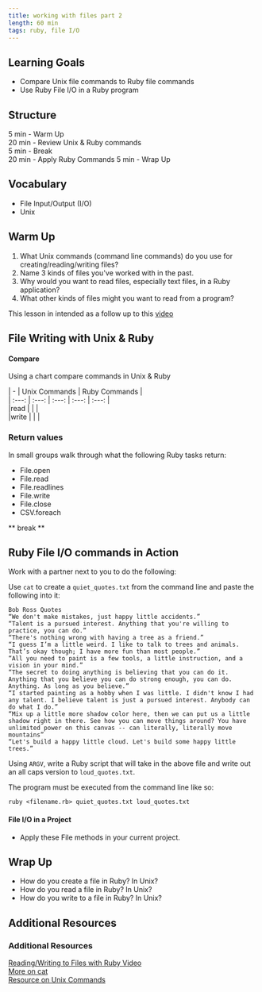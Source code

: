 ```yaml
---
title: working with files part 2
length: 60 min
tags: ruby, file I/O
---  
```



## Learning Goals  
* Compare Unix file commands to Ruby file commands  
* Use Ruby File I/O in a Ruby program 

## Structure  
5 min - Warm Up  
20 min - Review Unix & Ruby commands  
5 min - Break  
20 min - Apply Ruby Commands
5 min - Wrap Up

## Vocabulary  
* File Input/Output (I/O)
* Unix 

## Warm Up  
1. What Unix commands (command line commands) do you use for creating/reading/writing files? 
2. Name 3 kinds of files you've worked with in the past.
4. Why would you want to read files, especially text files, in a Ruby application?
5. What other kinds of files might you want to read from a program?

This lesson in intended as a follow up to this [video](https://vimeo.com/238294504)

## File Writing with Unix & Ruby 
#### Compare

Using a chart compare commands in Unix & Ruby 


| - | Unix Commands | Ruby Commands |  
| :---: | :---: | :---: | :---: | :---: |  
|read | |  |  
|write | | |  



### Return values
In small groups walk through what the following Ruby tasks return:

* File.open
* File.read
* File.readlines
* File.write
* File.close
* CSV.foreach
  

** break **

## Ruby File I/O commands in Action
Work with a partner next to you to do the following:

Use `cat` to create a `quiet_quotes.txt` from the command line and paste the following into it:

```
Bob Ross Quotes
“We don't make mistakes, just happy little accidents.”
“Talent is a pursued interest. Anything that you're willing to practice, you can do.”
“There's nothing wrong with having a tree as a friend.”
“I guess I’m a little weird. I like to talk to trees and animals. That’s okay though; I have more fun than most people.”
“All you need to paint is a few tools, a little instruction, and a vision in your mind.”
“The secret to doing anything is believing that you can do it. Anything that you believe you can do strong enough, you can do. Anything. As long as you believe.”
“I started painting as a hobby when I was little. I didn't know I had any talent. I believe talent is just a pursued interest. Anybody can do what I do.”
“Mix up a little more shadow color here, then we can put us a little shadow right in there. See how you can move things around? You have unlimited power on this canvas -- can literally, literally move mountains”
“Let's build a happy little cloud. Let's build some happy little trees.”
```

Using `ARGV`, write a Ruby script that will take in the above file and write out an all caps version to `loud_quotes.txt`.

The program must be executed from the command line like so:

```
ruby <filename.rb> quiet_quotes.txt loud_quotes.txt
```

#### File I/O in a Project

* Apply these File methods in your current project. 


## Wrap Up  
* How do you create a file in Ruby? In Unix?
* How do you read a file in Ruby? In Unix?
* How do you write to a file in Ruby? In Unix? 


## Additional Resources 

### Additional Resources

[Reading/Writing to Files with Ruby Video](<https://vimeo.com/130322465>)  
[More on cat](https://slackbook.org/html/file-commands-output.html)  
[Resource on Unix Commands](http://mally.stanford.edu/~sr/computing/basic-unix.html)  
